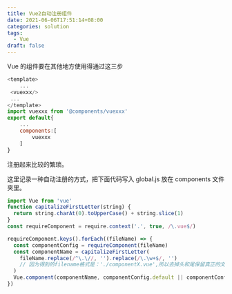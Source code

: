 ```yaml
---
title: Vue2自动注册组件
date: 2021-06-06T17:51:14+08:00
categories: solution
tags:
  - Vue
draft: false
---
```


Vue 的组件要在其他地方使用得通过这三步

<!--more-->

```js
<template>
    ...
 <vuexxx/>
 ...
</template>
import vuexxx from '@components/vuexxx'
export default{
    ...
    components:[
        vuexxx
    ]
}
```

注册起来比较的繁琐。

这里记录一种自动注册的方式，把下面代码写入 global.js 放在 components 文件夹里。

```js
import Vue from 'vue'
function capitalizeFirstLetter(string) {
  return string.charAt(0).toUpperCase() + string.slice(1)
}
const requireComponent = require.context('.', true, /\.vue$/)

requireComponent.keys().forEach((fileName) => {
  const componentConfig = requireComponent(fileName)
  const componentName = capitalizeFirstLetter(
    fileName.replace(/^\.\//, '').replace(/\.\w+$/, '')
    // 因为得到的filename格式是：'./componentX.vue',所以去掉头和尾保留真正的文件名
  )
  Vue.component(componentName, componentConfig.default || componentConfig)
})
```
